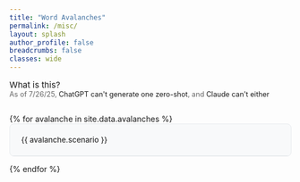```yaml
---
title: "Word Avalanches"
permalink: /misc/
layout: splash
author_profile: false
breadcrumbs: false
classes: wide
---
```


<style>
.page__content {
  max-width: 1000px;
  margin: 0 auto;
  text-align: center;
  padding: 2em 1em;
}

.page__content p {
  font-size: 1.2em;
  line-height: 1.6;
}

.avalanche-container {
  margin-top: 2em;
}

.avalanche-item {
  background: #f8f9fa;
  border: 1px solid #e9ecef;
  border-radius: 8px;
  margin-bottom: 1em;
  cursor: pointer;
  transition: all 0.3s ease;
  overflow: hidden;
}

.avalanche-item:hover {
  background: #e9ecef;
  transform: translateY(-2px);
  box-shadow: 0 4px 8px rgba(0,0,0,0.1);
}

.avalanche-question {
  padding: 1.5em;
  font-size: 0.95em;
  font-weight: 500;
  color: #333;
}

.avalanche-answer {
  background: #fff;
  padding: 0;
  border-top: 1px solid #e9ecef;
  max-height: 0;
  overflow: hidden;
  transition: all 0.3s ease;
}

.avalanche-answer.show {
  max-height: 200px;
  padding: 1.5em;
}

.avalanche-answer p {
  margin: 0;
  font-size: 0.9em;
  color: #666;
  line-height: 1.5;
}

.info-links {
  font-size: 0.9em;
  font-weight: normal;
  color: #666;
}

.info-links a {
  text-decoration: none;
  transition: color 0.2s ease;
}

.info-links a:hover {
  color: #333;
  text-decoration: none;
}

.info-links a.what-is-this {
  font-size: 1.2em;
}
</style>

<div class="info-links">
  <a href="https://www.reddit.com/r/WordAvalanches/wiki/index/" class="what-is-this">What is this?</a>
  <br>
  As of 7/26/25, <a href="https://chatgpt.com/share/688581b8-2714-8003-8f8e-69f8fd2d2a8f"> ChatGPT can't generate one zero-shot</a>, and <a href="https://claude.ai/share/551f56dd-7373-4032-a31f-1b0b3ea015b1">Claude can't either</a>
</div>


<div class="avalanche-container">
  {% for avalanche in site.data.avalanches %}
    <div class="avalanche-item" onclick="toggleAnswer(this)">
      <div class="avalanche-question">{{ avalanche.scenario }}</div>
      <div class="avalanche-answer">
        <p>{{ avalanche.key }}</p>
      </div>
    </div>
  {% endfor %}
</div>

<script>
function toggleAnswer(element) {
  const answer = element.querySelector('.avalanche-answer');
  answer.classList.toggle('show');
}
</script>